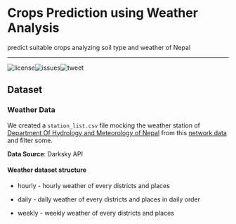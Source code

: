 # Crops Prediction using Weather Analysis

predict suitable crops analyzing soil type and weather of Nepal

---

![license](https://img.shields.io/github/license/walkeratmind/crops_prediction)![issues](https://img.shields.io/github/issues/walkeratmind/crops_prediction)![tweet](https://img.shields.io/twitter/url?url=https%3A%2F%2Fgithub.com%2Fwalkeratmind%2Fcrops_prediction)

## Dataset

### Weather Data

We created a `station_list.csv` file mocking the weather station of [Department Of Hydrology and Meteorology of Nepal](http://dhm.gov.np/meteorological-station/) from this [network data](https://www.google.com/maps/d/u/0/viewer?mid=14YC-AfnTOMD4fCOhX_OkrLHjHgfZVEuE&ll=28.203020645605488%2C84.08330805555555&z=6) and filter some.

**Data Source**: Darksky API

#### Weather dataset structure

- hourly - hourly weather of every districts and places

- daily - daily weather of every districts and places in daily order

- weekly - weekly weather of every districts and places

